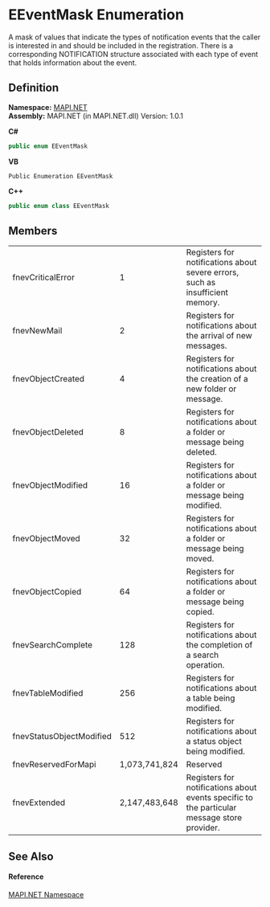 # EEventMask Enumeration


A mask of values that indicate the types of notification events that the caller is interested in and should be included in the registration. There is a corresponding NOTIFICATION structure associated with each type of event that holds information about the event.



## Definition
**Namespace:** <a href="N_MAPI_NET.md">MAPI.NET</a>  
**Assembly:** MAPI.NET (in MAPI.NET.dll) Version: 1.0.1

**C#**
``` C#
public enum EEventMask
```
**VB**
``` VB
Public Enumeration EEventMask
```
**C++**
``` C++
public enum class EEventMask
```



## Members
<table>
<tr>
<td>fnevCriticalError</td>
<td>1</td>
<td>Registers for notifications about severe errors, such as insufficient memory.</td></tr>
<tr>
<td>fnevNewMail</td>
<td>2</td>
<td>Registers for notifications about the arrival of new messages.</td></tr>
<tr>
<td>fnevObjectCreated</td>
<td>4</td>
<td>Registers for notifications about the creation of a new folder or message.</td></tr>
<tr>
<td>fnevObjectDeleted</td>
<td>8</td>
<td>Registers for notifications about a folder or message being deleted.</td></tr>
<tr>
<td>fnevObjectModified</td>
<td>16</td>
<td>Registers for notifications about a folder or message being modified.</td></tr>
<tr>
<td>fnevObjectMoved</td>
<td>32</td>
<td>Registers for notifications about a folder or message being moved.</td></tr>
<tr>
<td>fnevObjectCopied</td>
<td>64</td>
<td>Registers for notifications about a folder or message being copied.</td></tr>
<tr>
<td>fnevSearchComplete</td>
<td>128</td>
<td>Registers for notifications about the completion of a search operation.</td></tr>
<tr>
<td>fnevTableModified</td>
<td>256</td>
<td>Registers for notifications about a table being modified.</td></tr>
<tr>
<td>fnevStatusObjectModified</td>
<td>512</td>
<td>Registers for notifications about a status object being modified.</td></tr>
<tr>
<td>fnevReservedForMapi</td>
<td>1,073,741,824</td>
<td>Reserved</td></tr>
<tr>
<td>fnevExtended</td>
<td>2,147,483,648</td>
<td>Registers for notifications about events specific to the particular message store provider.</td></tr>
</table>

## See Also


#### Reference
<a href="N_MAPI_NET.md">MAPI.NET Namespace</a>  
